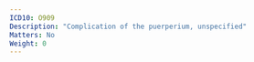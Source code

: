 ```yaml
---
ICD10: O909
Description: "Complication of the puerperium, unspecified"
Matters: No
Weight: 0
---
```


